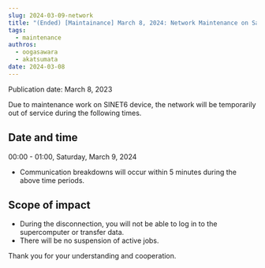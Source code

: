 ```yaml
---
slug: 2024-03-09-network
title: "(Ended) [Maintainance] March 8, 2024: Network Maintenance on Saturday, March 9, 2024"
tags:
  - maintenance
authros:
  - oogasawara
  - akatsumata
date: 2024-03-08
---
```


Publication date: March 8, 2023

Due to maintenance work on SINET6 device, the network will be temporarily out of service during the following times.

## Date and time

00:00 - 01:00, Saturday, March 9, 2024
  - Communication breakdowns will occur within 5 minutes during the above time periods.


## Scope of impact
  
- During the disconnection, you will not be able to log in to the supercomputer or transfer data.
- There will be no suspension of active jobs.
  

Thank you for your understanding and cooperation.

